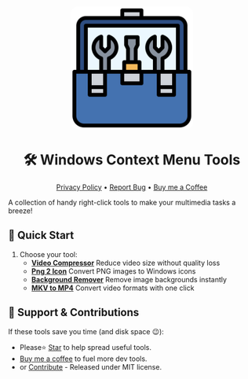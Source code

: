 [//]: # (Constants)
[privacy-link]: ./PRIVACY.md
[coffee-link]: https://buymeacoffee.com/spark88

<div align="center">
<img src="res/images/tools-banner.png" width="250" style="border-radius: 15px;" alt="Context Menu Tools">

# 🛠️ Windows Context Menu Tools

[Privacy Policy][privacy-link] • [Report Bug](../../issues) • [Buy me a Coffee][coffee-link]

</div>

A collection of handy right-click tools to make your multimedia tasks a breeze!


## 🚀 Quick Start
1. Choose your tool:
   - **[Video Compressor](./VideoCompressor/Readme.md)** Reduce video size without quality loss
   - **[Png 2 Icon](./Png2Icon/Readme.md)** Convert PNG images to Windows icons
   - **[Background Remover](./RemoveBG/Readme.md)** Remove image backgrounds instantly
   - **[MKV to MP4](./mkv2mp4/Readme.md)** Convert video formats with one click


## 🌱 Support & Contributions
If these tools save you time (and disk space 😉):
- Please⭐ [Star](../../stargazers) to help spread useful tools.
- [Buy me a coffee][coffee-link] to fuel more dev tools.
- or [Contribute](../../fork) - Released under MIT license.